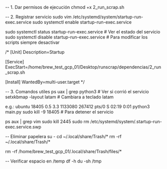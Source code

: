 
<!-- TODO: Registrar daemon  -->

-- 1. Dar permisos de ejecución
chmod +x 2_run_scrap.sh

-- 2. Registrar servicio
sudo vim /etc/systemd/system/startup-run-exec.service
sudo systemctl enable startup-run-exec.service

sudo systemctl status startup-run-exec.service         # Ver el estado del servicio
sudo systemctl disable startup-run-exec.service        # Para modificar los scripts siempre desactivar

/*
[Unit]
Description=Startup

[Service]
ExecStart=/home/brew_test_gcp_01/Desktop/runscrap/dependencias/2_run_scrap.sh

[Install]
WantedBy=multi-user.target
*/


-- 3. Comandos utiles
ps uax | grep python3                                # Ver si corrió el servicio
setxkbmap -layout latam                              # Cambiara a teclado latam

e.g.: ubuntu   18405  0.5  3.3 1133080 267412 pts/0  S    02:19   0:01 python3 main.py
sudo kill -9 18405  # Para detener el servicio

ps aux | grep vim
sudo kill 2445
sudo rm /etc/systemd/system/.startup-run-exec.service.swp

-- Eliminar papelera
su -
cd ~/.local/share/Trash/*
rm -rf ~/.local/share/Trash/*

rm -rf /home/brew_test_gcp_01/.local/share/Trash/files/*

-- Verificar espacio en /temp
df -h
du -sh /tmp